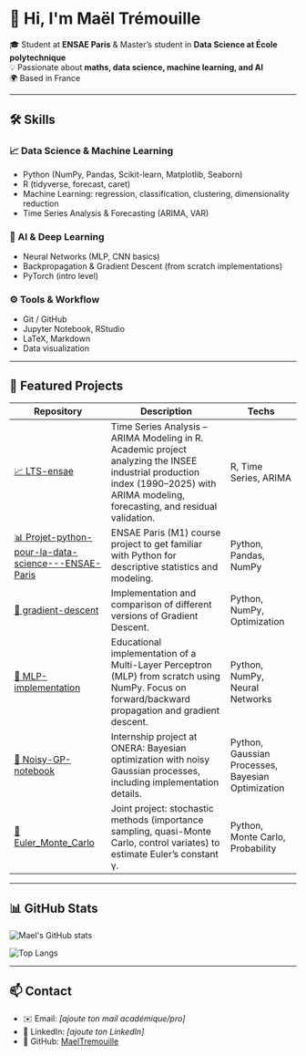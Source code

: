 # 👋 Hi, I'm Maël Trémouille  

🎓 Student at **ENSAE Paris** & Master’s student in **Data Science at École polytechnique**  
💡 Passionate about **maths, data science, machine learning, and AI**  
🌍 Based in France  

---

## 🛠 Skills  

### 📈 Data Science & Machine Learning  
- Python (NumPy, Pandas, Scikit-learn, Matplotlib, Seaborn)  
- R (tidyverse, forecast, caret)  
- Machine Learning: regression, classification, clustering, dimensionality reduction  
- Time Series Analysis & Forecasting (ARIMA, VAR)  

### 🤖 AI & Deep Learning  
- Neural Networks (MLP, CNN basics)  
- Backpropagation & Gradient Descent (from scratch implementations)  
- PyTorch (intro level)  

### ⚙️ Tools & Workflow  
- Git / GitHub  
- Jupyter Notebook, RStudio  
- LaTeX, Markdown  
- Data visualization

---

## 🚀 Featured Projects  

| Repository | Description | Techs |
|------------|-------------|-------|
| [📈 LTS-ensae](https://github.com/MaelTremouille/LTS-ensae) | Time Series Analysis – ARIMA Modeling in R. Academic project analyzing the INSEE industrial production index (1990–2025) with ARIMA modeling, forecasting, and residual validation. | R, Time Series, ARIMA |
| [📊 Projet-python-pour-la-data-science---ENSAE-Paris](https://github.com/MaelTremouille/Projet-python-pour-la-data-science---ENSAE-Paris) | ENSAE Paris (M1) course project to get familiar with Python for descriptive statistics and modeling. | Python, Pandas, NumPy |
| [🧮 gradient-descent](https://github.com/MaelTremouille/gradient-descent) | Implementation and comparison of different versions of Gradient Descent. | Python, NumPy, Optimization |
| [🤖 MLP-implementation](https://github.com/MaelTremouille/MLP-implementation) | Educational implementation of a Multi-Layer Perceptron (MLP) from scratch using NumPy. Focus on forward/backward propagation and gradient descent. | Python, NumPy, Neural Networks |
| [🔬 Noisy-GP-notebook](https://github.com/MaelTremouille/Noisy-GP-notebook) | Internship project at ONERA: Bayesian optimization with noisy Gaussian processes, including implementation details. | Python, Gaussian Processes, Bayesian Optimization |
| [🔢 Euler_Monte_Carlo](https://github.com/Leooryx/Euler_Monte_Carlo) | Joint project: stochastic methods (importance sampling, quasi-Monte Carlo, control variates) to estimate Euler’s constant γ. | Python, Monte Carlo, Probability |


---

## 📊 GitHub Stats  

![Mael's GitHub stats](https://github-readme-stats.vercel.app/api?username=MaelTremouille&show_icons=true&theme=radical)  

![Top Langs](https://github-readme-stats.vercel.app/api/top-langs/?username=MaelTremouille&layout=compact&theme=radical)  

---

## 📫 Contact  
- ✉️ Email: *[ajoute ton mail académique/pro]*  
- 🔗 LinkedIn: *[ajoute ton LinkedIn]*  
- 🐙 GitHub: [MaelTremouille](https://github.com/MaelTremouille)  
